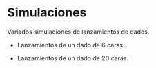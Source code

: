 # Simulaciones
Variados simulaciones de lanzamientos de dados.

* Lanzamientos de un dado de 6 caras.

* Lanzamientos de un dado de 20 caras.
